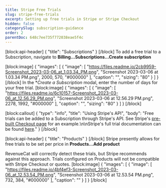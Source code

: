 ```yaml
---
title: Stripe Free Trials
slug: stripe-free-trials
excerpt: Setting up free trials in Stripe or Stripe Checkout
hidden: false
categorySlug: subscription-guidance
order: 2
parentDoc: 648c7ee735f772038eae5f4c
---
```

[block:api-header]
{
  "title": "Subscriptions"
}
[/block]
To add a free trial to a Subscription, navigate to **Billing...Subscriptions...Create subscription**

[block:image]
{
  "images": [
    {
      "image": [
        "https://files.readme.io/2cb9959-Screenshot_2023-03-06_at_1.03.34_PM.png",
        "Screenshot 2023-03-06 at 1.03.34 PM.png",
        2000,
        570,
        "#000000"
      ],
      "caption": "",
      "sizing": "80"
    }
  ]
}
[/block]
In the **Create a Subscription* modal, enter the number of days for your free trial. 
[block:image]
{
  "images": [
    {
      "image": [
        "https://files.readme.io/6c10157-Screenshot_2023-03-06_at_12.56.29_PM.png",
        "Screenshot 2023-03-06 at 12.56.29 PM.png",
        2278,
        1992,
        "#000000"
      ],
      "caption": "",
      "sizing": "80"
    }
  ]
}
[/block]

[block:callout]
{
  "type": "info",
  "title": "Using Stripe's API",
  "body": "Free trials can be added to a Subscription through Stripe's API. See Stripe's [pre-built Checkout page](https://stripe.com/docs/billing/quickstart#add-trial-toggle) for an example.\n\nStripe's full trial documentation can be found [here](https://stripe.com/docs/billing/subscriptions/trials)."
}
[/block]

[block:api-header]
{
  "title": "Products"
}
[/block]
Stripe presently allows for free trials to be set per price in **Products...Add product** 

RevenueCat will correctly detect these trials, but Stripe recommends against this approach. Trials configured on Products will not be compatible with Stripe Checkout or quotes.
[block:image]
{
  "images": [
    {
      "image": [
        "https://files.readme.io/4bf4ef3-Screenshot_2023-03-06_at_12.53.54_PM.png",
        "Screenshot 2023-03-06 at 12.53.54 PM.png",
        732,
        384,
        "#000000"
      ],
      "caption": ""
    }
  ]
}
[/block]